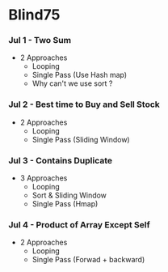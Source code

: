 # Blind75

### Jul 1 - Two Sum
* 2 Approaches
  + Looping
  + Single Pass (Use Hash map)
  + Why can't we use sort ?

### Jul 2 - Best time to Buy and Sell Stock
* 2 Approaches
  + Looping
  + Single Pass (Sliding Window)

### Jul 3 - Contains Duplicate
* 3 Approaches
  + Looping
  + Sort & Sliding Window
  + Single Pass (Hmap)

### Jul 4 - Product of Array Except Self
* 2 Approaches
  + Looping
  + Single Pass (Forwad + backward)
